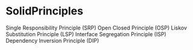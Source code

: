 # SolidPrinciples

 
 Single Responsibility Principle (SRP)
 Open Closed Principle (OSP)
 Liskov Substitution Principle (LSP)
 Interface Segregation Principle (ISP)
 Dependency Inversion Principle (DIP)
 

